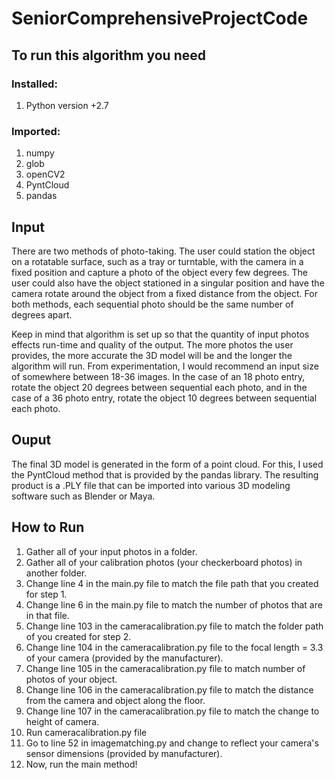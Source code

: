 # SeniorComprehensiveProjectCode

## To run this algorithm you need 
### Installed:
  1) Python version +2.7
### Imported:
  1) numpy
  2) glob
  3) openCV2
  4) PyntCloud
  5) pandas
  
## Input
There are two methods of photo-taking. The user could station the object on a rotatable surface, such as a tray or turntable, with the camera in a fixed position and capture a photo of the object every few degrees. The user could also have the object stationed in a singular position and have the camera rotate around the object from a fixed distance from the object. For both methods, each sequential photo should be the same number of degrees apart. 

Keep in mind that algorithm is set up so that the quantity of input photos effects run-time and quality of the output. The more photos the user provides, the more accurate the 3D model will be and the longer the algorithm will run. From experimentation, I would recommend an input size of somewhere between 18-36 images. In the case of an 18 photo entry, rotate the object 20 degrees between sequential each photo, and in the case of a 36 photo entry, rotate the object 10 degrees between sequential each photo.

## Ouput
The final 3D model is generated in the form of a point cloud. For this, I used the PyntCloud method that is provided by the pandas library. The resulting product is a .PLY file that can be imported into various 3D modeling software such as Blender or Maya.

## How to Run
1) Gather all of your input photos in a folder.
2) Gather all of your calibration photos (your checkerboard photos) in another folder. 
3) Change line 4 in the main.py file to match the file path that you created for step 1.
3) Change line 6 in the main.py file to match the number of photos that are in that file.
4) Change line 103 in the cameracalibration.py file to match the folder path of you created for step 2.
5) Change line 104 in the cameracalibration.py file to the focal length = 3.3 of your camera (provided by the manufacturer).
6) Change line 105 in the cameracalibration.py file to match number of photos of your object.
7) Change line 106 in the cameracalibration.py file to match the distance from the camera and object along the floor.
8) Change line 107 in the cameracalibration.py file to match the change to height of camera.
9) Run cameracalibration.py file
10) Go to line 52 in imagematching.py and change to reflect your camera's sensor dimensions (provided by manufacturer).
11) Now, run the main method!

